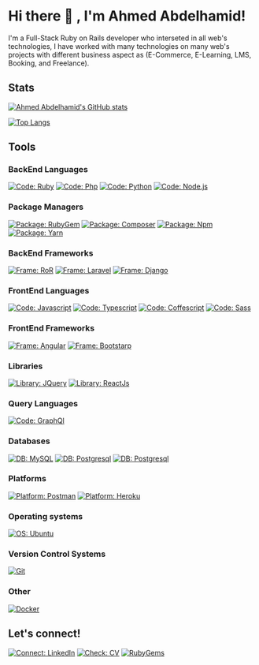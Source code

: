 # Hi there 👋 , I'm Ahmed Abdelhamid!

I'm a Full-Stack Ruby on Rails developer who interseted in all web's technologies, I have worked with many technologies on many web's projects with different business aspect as (E-Commerce, E-Learning, LMS, Booking, and Freelance).

## Stats

[![Ahmed Abdelhamid's GitHub stats](https://github-readme-stats.vercel.app/api?username=ahmedhamid13&show_icons=true&theme=dark)](https://github.com/ahmedhamid13/ahmedhamid13)

[![Top Langs](https://github-readme-stats.vercel.app/api/top-langs/?username=ahmedhamid13&show_icons=true&theme=dark&hide=html,css,blade&layout=compact)](https://github.com/ahmedhamid13/ahmedhamid13)

## Tools

### BackEnd Languages

[![Code: Ruby](https://img.shields.io/badge/Code-Ruby-red?&logo=ruby&logoColor=red)](https://www.ruby-lang.org/en/) [![Code: Php](https://img.shields.io/badge/Code-Php-purple?&logo=php&logoColor=purple)](https://www.php.net/) [![Code: Python](https://img.shields.io/badge/Code-Python-blue?&logo=python)](https://www.python.org/) [![Code: Node.js](https://img.shields.io/badge/Code-Node.js-green?&logo=node.js&logoColor=green)](https://nodejs.org/en/)

### Package Managers

[![Package: RubyGem](https://img.shields.io/badge/Package-RubyGem-red?&logo=rubygems)](https://rubygems.org/) [![Package: Composer](https://img.shields.io/badge/Package-Composer-black?&logo=composer)](https://getcomposer.org/) [![Package: Npm](https://img.shields.io/badge/Package-Npm-red?&logo=npm&logoColor=red)](https://www.npmjs.com/) [![Package: Yarn](https://img.shields.io/badge/Package-yarn-blue?&logo=yarn)](https://yarnpkg.com/)

### BackEnd Frameworks 

[![Frame: RoR](https://img.shields.io/badge/Frame-RoR-red?&logo=ruby-on-rails&logoColor=red)](https://rubyonrails.org/) [![Frame: Laravel](https://img.shields.io/badge/Frame-Laravel-red?&logo=laravel)](https://laravel.com/) [![Frame: Django](https://img.shields.io/badge/Frame-Django-green?&logo=django&logoColor=green)](https://www.djangoproject.com/)

### FrontEnd Languages

[![Code: Javascript](https://img.shields.io/badge/Code-Javascript-yellow?&logo=javascript&logoColor=yellow)]() [![Code: Typescript](https://img.shields.io/badge/Code-Typescript-blue?&logo=typescript)](https://www.typescriptlang.org/) [![Code: Coffescript](https://img.shields.io/badge/Code-Coffeescript-brown?&logo=coffeescript&logoColor=brown)](https://coffeescript.org/) [![Code: Sass](https://img.shields.io/badge/Code-Sass-pink?&logo=sass)](https://sass-lang.com/)

### FrontEnd Frameworks

[![Frame: Angular](https://img.shields.io/badge/Frame-Angular-red?&logo=angular&logoColor=red)](https://angular.io/) [![Frame: Bootstarp](https://img.shields.io/badge/Frame-Bootstarp-violet?&logo=bootstrap&logoColor=violet)](https://getbootstrap.com/) 

### Libraries

[![Library: JQuery](https://img.shields.io/badge/Library-JQuery-blue?&logo=jquery&logoColor=blue)](https://jquery.com/) [![Library: ReactJs](https://img.shields.io/badge/Library-ReactJs-blue?&logo=react)](https://reactjs.org/)

### Query Languages

[![Code: GraphQl](https://img.shields.io/badge/Code-GraphQL-pink?&logo=graphql)](https://graphql.org/)

### Databases

[![DB: MySQL](https://img.shields.io/badge/DB-MySQL-blue?&logo=mysql)](https://www.mysql.com/) [![DB: Postgresql](https://img.shields.io/badge/DB-Postgresql-blue?&logo=postgresql)](https://www.postgresql.org/) [![DB: Postgresql](https://img.shields.io/badge/DB-Redis-red?&logo=redis)](https://redis.io/)

### Platforms

[![Platform: Postman](https://img.shields.io/badge/Platform-Postman-orange?&logo=postman)](https://www.postman.com/) [![Platform: Heroku](https://img.shields.io/badge/Platform-heroku-violet?&logo=heroku&logoColor=violet)](https://www.heroku.com/)

### Operating systems

[![OS: Ubuntu](https://img.shields.io/badge/Os-Ubuntu-orange?&logo=ubuntu)](https://ubuntu.com/) 

### Version Control Systems

[![Git](https://img.shields.io/badge/Git-grey?&logo=git)](https://git-scm.com/)

### Other

[![Docker](https://img.shields.io/badge/Docker-grey?&logo=docker)](https://www.docker.com/)

## Let's connect!

[![Connect: LinkedIn](https://img.shields.io/badge/Ahmed_Abdelhamid-30302f?style=flat&logo=linkedin&logoColor=blue)](https://www.linkedin.com/in/ahmedhamid13/)
[![Check: CV](https://img.shields.io/badge/CV-Ahmed_Abdelhamid-orange)](https://drive.google.com/file/d/1UAh4vJ5mb3tBEaYWIzjHV-FcDOM8ffFI/view?usp=sharing)
[![RubyGems](https://img.shields.io/badge/Account-RubyGem-red?&logo=rubygems)](https://rubygems.org/profiles/ahmedhamid13)

<!--
**ahmedhamid13/ahmedhamid13** is a ✨ _special_ ✨ repository because its `README.md` (this file) appears on your GitHub profile.

Here are some ideas to get you started:

- 🔭 I’m currently working on ...
- 🌱 I’m currently learning ...
- 👯 I’m looking to collaborate on ...
- 🤔 I’m looking for help with ...
- 💬 Ask me about ...
- 📫 How to reach me: ...
- 😄 Pronouns: ...
- ⚡ Fun fact: ...
-->
